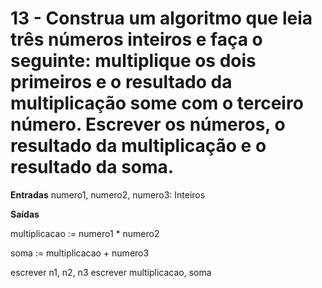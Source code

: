 # 13 - Construa um algoritmo que leia três números inteiros e faça o seguinte: multiplique os dois primeiros e o resultado da multiplicação some com o terceiro número. Escrever os números, o resultado da multiplicação e o resultado da soma.

**Entradas**
  numero1, numero2, numero3: Inteiros

**Saídas**

  multiplicacao := numero1 * numero2

  soma := multiplicacao + numero3

  escrever n1, n2, n3
  escrever multiplicacao, soma
